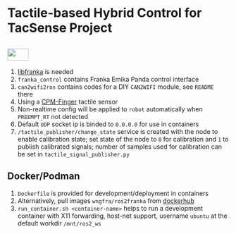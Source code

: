 # Tactile-based Hybrid Control for TacSense Project

## <img src="https://i.udemycdn.com/course/480x270/1797828_c391_3.jpg" width="48" height="27" /> 

1. [libfranka](https://frankaemika.github.io/docs/libfranka.html) is needed
2. `franka_control` contains Franka Emika Panda control interface
3. `can2wifi2ros` contains codes for a DIY `CAN2WIFI` module, see `README` there
4. Using a [CPM-Finger](https://www.cyskin.com/cpm-finger-the-finger-for-textile-manipulation/) tactile sensor
5. Non-realtime config will be applied to `robot` automatically when `PREEMPT_RT` not detected
6. Default `UDP` socket ip is binded to `0.0.0.0` for use in containers
7. `/tactile_publisher/change_state` service is created with the node to enable calibration state; set state of the node to `0` for calibration and `1` to publish calibrated signals; number of samples used for calibration can be set in `tactile_signal_publisher.py`

## Docker/Podman
1. `Dockerfile` is provided for development/deployment in containers
2. Alternatively, pull images `wngfra/ros2franka` from [dockerhub](https://hub.docker.com/)
3. `run_container.sh <container-name>` helps to run a development container with X11 forwarding, host-net support, username `ubuntu` at the default workdir `/mnt/ros2_ws`